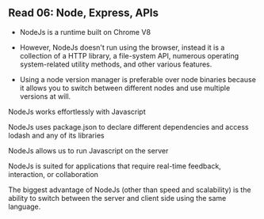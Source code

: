 ## Read 06: Node, Express, APIs


- NodeJs is a runtime built on Chrome V8
 - However, NodeJs doesn't run using the browser, instead it is a collection of a HTTP library, a file-system API, numerous operating system-related utility methods, and other various features.
 
- Using a node version manager is preferable over node binaries because it allows you to switch between different nodes and use multiple versions at will.

NodeJs works effortlessly with Javascript

NodeJs uses package.json to declare different dependencies and access lodash and any of its libraries

NodeJs allows us to run Javascript on the server

NodeJs is suited for applications that require real-time feedback, interaction, or collaboration

The biggest advantage of NodeJs (other than speed and scalability) is the ability to switch between the server and client side using the same language. 





